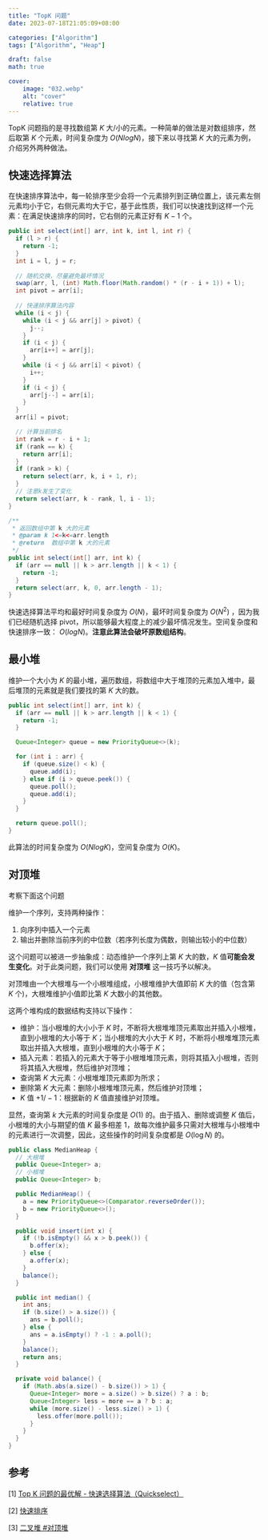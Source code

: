 ```yaml
---
title: "TopK 问题"
date: 2023-07-18T21:05:09+08:00

categories: ["Algorithm"]
tags: ["Algorithm", "Heap"]

draft: false
math: true

cover:
    image: "032.webp"
    alt: "cover"
    relative: true
---
```


TopK 问题指的是寻找数组第 $K$ 大/小的元素。一种简单的做法是对数组排序，然后取第 $K$ 个元素，时间复杂度为 $O(NlogN)$，接下来以寻找第 $K$ 大的元素为例，介绍另外两种做法。

## 快速选择算法

在快速排序算法中，每一轮排序至少会将一个元素排列到正确位置上，该元素左侧元素均小于它，右侧元素均大于它，基于此性质，我们可以快速找到这样一个元素：在满足快速排序的同时，它右侧的元素正好有 $K - 1$ 个。

```java
public int select(int[] arr, int k, int l, int r) {
  if (l > r) {
    return -1;
  }
  int i = l, j = r;
  
  // 随机交换，尽量避免最坏情况
  swap(arr, l, (int) Math.floor(Math.random() * (r - i + 1)) + l);
  int pivot = arr[i];
  
  // 快速排序算法内容
  while (i < j) {
    while (i < j && arr[j] > pivot) {
      j--;
    }
    if (i < j) {
      arr[i++] = arr[j];
    }
    while (i < j && arr[i] < pivot) {
      i++;
    }
    if (i < j) {
      arr[j--] = arr[i];
    }
  }
  arr[i] = pivot;

  // 计算当前排名
  int rank = r - i + 1;
  if (rank == k) {
    return arr[i];
  }
  if (rank > k) {
    return select(arr, k, i + 1, r);
  }
  // 注意k发生了变化
  return select(arr, k - rank, l, i - 1);
}

/**
 * 返回数组中第 k 大的元素
 * @param k 1<=k<=arr.length
 * @return  数组中第 k 大的元素
 */
public int select(int[] arr, int k) {
  if (arr == null || k > arr.length || k < 1) {
    return -1;
  }
  return select(arr, k, 0, arr.length - 1);
}
```

快速选择算法平均和最好时间复杂度为 $O(N)$，最坏时间复杂度为 $O(N^2)$ ，因为我们已经随机选择 pivot，所以能够最大程度上的减少最坏情况发生。空间复杂度和快速排序一致： $O(logN)$。**注意此算法会破坏原数组结构**。

## 最小堆

维护一个大小为 $K$ 的最小堆，遍历数组，将数组中大于堆顶的元素加入堆中，最后堆顶的元素就是我们要找的第 $K$ 大的数。

```java
public int select(int[] arr, int k) {
  if (arr == null || k > arr.length || k < 1) {
    return -1;
  }

  Queue<Integer> queue = new PriorityQueue<>(k);

  for (int i : arr) {
    if (queue.size() < k) {
      queue.add(i);
    } else if (i > queue.peek()) {
      queue.poll();
      queue.add(i);
    }
  }

  return queue.poll();
}
```

此算法的时间复杂度为 $O(NlogK)$，空间复杂度为 $O(K)$。

## 对顶堆

考察下面这个问题

维护一个序列，支持两种操作：

1. 向序列中插入一个元素
2. 输出并删除当前序列的中位数（若序列长度为偶数，则输出较小的中位数）

这个问题可以被进一步抽象成：动态维护一个序列上第 $K$ 大的数，$K$ 值**可能会发生变化**。对于此类问题，我们可以使用 **对顶堆** 这一技巧予以解决。

对顶堆由一个大根堆与一个小根堆组成，小根堆维护大值即前 $K$ 大的值（包含第 $K$ 个)，大根堆维护小值即比第 $K$ 大数小的其他数。

这两个堆构成的数据结构支持以下操作：

- 维护：当小根堆的大小小于 $K$ 时，不断将大根堆堆顶元素取出并插入小根堆，直到小根堆的大小等于 $K$；当小根堆的大小大于 $K$ 时，不断将小根堆堆顶元素取出并插入大根堆，直到小根堆的大小等于 $K$；
- 插入元素：若插入的元素大于等于小根堆堆顶元素，则将其插入小根堆，否则将其插入大根堆，然后维护对顶堆；
- 查询第 $K$ 大元素：小根堆堆顶元素即为所求；
- 删除第 $K$ 大元素：删除小根堆堆顶元素，然后维护对顶堆；
- $K$ 值 $+1/-1$：根据新的 $K$ 值直接维护对顶堆。

显然，查询第 $k$ 大元素的时间复杂度是 $O(1)$ 的。由于插入、删除或调整 $K$ 值后，小根堆的大小与期望的值 $K$ 最多相差 $1$，故每次维护最多只需对大根堆与小根堆中的元素进行一次调整，因此，这些操作的时间复杂度都是 $O(\log N)$ 的。

```java
public class MedianHeap {
  // 大根堆
  public Queue<Integer> a;
  // 小根堆
  public Queue<Integer> b;

  public MedianHeap() {
    a = new PriorityQueue<>(Comparator.reverseOrder());
    b = new PriorityQueue<>();
  }

  public void insert(int x) {
    if (!b.isEmpty() && x > b.peek()) {
      b.offer(x);
    } else {
      a.offer(x);
    }
    balance();
  }

  public int median() {
    int ans;
    if (b.size() > a.size()) {
      ans = b.poll();
    } else {
      ans = a.isEmpty() ? -1 : a.poll();
    }
    balance();
    return ans;
  }

  private void balance() {
    if (Math.abs(a.size() - b.size()) > 1) {
      Queue<Integer> more = a.size() > b.size() ? a : b;
      Queue<Integer> less = more == a ? b : a;
      while (more.size() - less.size() > 1) {
        less.offer(more.poll());
      }
    }
  }
}
```

## 参考

[1] [Top K 问题的最优解 - 快速选择算法（Quickselect）](https://zhuanlan.zhihu.com/p/64627590) 

[2] [快速排序](https://www.cnblogs.com/skywang12345/p/3596746.html) 

[3] [二叉堆 #对顶堆](https://oi-wiki.org/ds/binary-heap/#对顶堆) 
